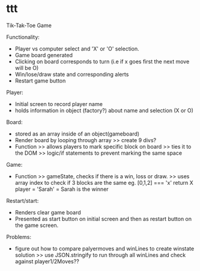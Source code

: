 # ttt

Tik-Tak-Toe Game

Functionality:

- Player vs computer select and 'X' or 'O' selection.
- Game board generated
- Clicking on board corresponds to turn (i.e if x goes first the next move will be O)
- Win/lose/draw state and corresponding alerts
- Restart game button

Player:

- Initial screen to record player name
- holds information in object (factory?) about name and selection (X or O) 

Board:
- stored as an array inside of an object(gameboard)
- Render board by looping through array >> create 9 divs?
- Function >> allows players to mark specific block on board
           >> ties it to the DOM
           >> logic/if statements to prevent marking the same space

Game:
- Function >> gameState, checks if there is a win, loss or draw.
           >> uses array index to check if 3 blocks are the same eg. [0,1,2] === 'x' return X player = 'Sarah' = Sarah is the winner


Restart/start:

- Renders clear game board
- Presented as start button on initial screen and then as restart button on the game screen.


Problems:

- figure out how to compare palyermoves and winLines to create winstate
solution >> use JSON.stringify to run through all winLines and check against player1/2Moves??